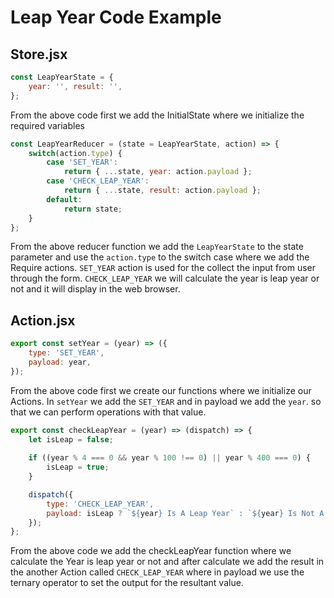# Leap Year Code Example

## Store.jsx

```JAVASCRIPT
const LeapYearState = {
    year: '', result: '',
};
```

From the above code first we add the InitialState where we initialize the required variables 

```JAVASCRIPT
const LeapYearReducer = (state = LeapYearState, action) => {
    switch(action.type) {
        case 'SET_YEAR': 
            return { ...state, year: action.payload };
        case 'CHECK_LEAP_YEAR': 
            return { ...state, result: action.payload };
        default: 
            return state;
    }
};
```

From the above reducer function we add the `LeapYearState` to the state parameter and use the `action.type` to the switch case where we add the Require actions. `SET_YEAR` action is used for the collect the input from user through the form. `CHECK_LEAP_YEAR` we will calculate the year is leap year or not and it will display in the web browser.

## Action.jsx

```JAVASCRIPT
export const setYear = (year) => ({
    type: 'SET_YEAR',
    payload: year,
});
``` 

From the above code first we create our functions where we initialize our Actions. In `setYear` we add the `SET_YEAR` and in payload we add the `year`. so that we can perform operations with that value.

```JAVASCRIPT
export const checkLeapYear = (year) => (dispatch) => {
    let isLeap = false;
  
    if ((year % 4 === 0 && year % 100 !== 0) || year % 400 === 0) {
        isLeap = true;
    }

    dispatch({
        type: 'CHECK_LEAP_YEAR',
        payload: isLeap ? `${year} Is A Leap Year` : `${year} Is Not A Leap Year`,
    });
};
```
From the above code we add the checkLeapYear function where we calculate the Year is leap year or not and after calculate we add the result in the another Action called `CHECK_LEAP_YEAR` where in payload we use the ternary operator to set the output for the resultant value.